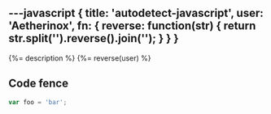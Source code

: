 ---javascript
{
  title: 'autodetect-javascript',
  user: 'Aetherinox',
  fn: {
    reverse: function(str) {
      return str.split('').reverse().join('');
    }
  }
}
---

{%= description %}
{%= reverse(user) %}


## Code fence

```js
var foo = 'bar';
```

